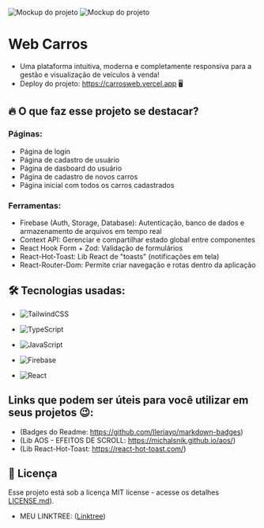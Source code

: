 
![Mockup do projeto](https://i.ibb.co/q5zfLcy/1-Fd-Ju9-Fe.png) 
![Mockup do projeto](https://i.ibb.co/1nvyMKv/2-f-Zb-Kcmc.png)

# Web Carros

* Uma plataforma intuitiva, moderna e completamente responsiva para a gestão e visualização de veículos à venda!
* Deploy do projeto: https://carrosweb.vercel.app 🖥️

## 🔥 O que faz esse projeto se destacar?

### Páginas:
* Página de login 
* Página de cadastro de usuário
* Página de dasboard do usuário 
* Página de cadastro de novos carros
* Página inicial com todos os carros cadastrados

### Ferramentas:
* Firebase (Auth, Storage, Database): Autenticação, banco de dados e armazenamento de arquivos em tempo real
* Context API: Gerenciar e compartilhar estado global entre componentes
* React Hook Form + Zod: Validação de formulários
* React-Hot-Toast: Lib React de "toasts" (notificações em tela)
* React-Router-Dom: Permite criar navegação e rotas dentro da aplicação

## 🛠️ Tecnologias usadas:

* ![TailwindCSS](https://img.shields.io/badge/tailwindcss-%2338B2AC.svg?style=for-the-badge&logo=tailwind-css&logoColor=white)
* ![TypeScript](https://img.shields.io/badge/typescript-%23007ACC.svg?style=for-the-badge&logo=typescript&logoColor=white)
* ![JavaScript](https://img.shields.io/badge/javascript-%23323330.svg?style=for-the-badge&logo=javascript&logoColor=%23F7DF1E)

* ![Firebase](https://img.shields.io/badge/firebase-a08021?style=for-the-badge&logo=firebase&logoColor=ffcd34)
* ![React](https://img.shields.io/badge/react-%2320232a.svg?style=for-the-badge&logo=react&logoColor=%2361DAFB)

## Links que podem ser úteis para você utilizar em seus projetos 😉:
* (Badges do Readme: https://github.com/Ileriayo/markdown-badges)
* (Lib AOS - EFEITOS DE SCROLL: https://michalsnik.github.io/aos/)
* (Lib React-Hot-Toast: https://react-hot-toast.com/)

## 📄 Licença

Esse projeto está sob a licença MIT license - acesse os detalhes [LICENSE.md](https://github.com/gabrielmlemes/LandingPageBarberShop/blob/master/LICENSE)).

* MEU LINKTREE: ([Linktree](https://link-tree-gabriel-lemes.vercel.app/))
